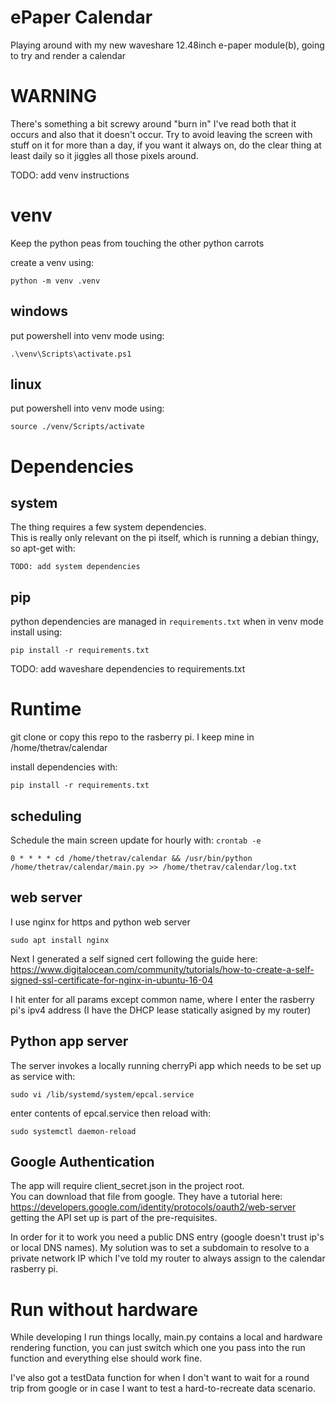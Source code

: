 # ePaper Calendar

Playing around with my new waveshare 12.48inch e-paper module(b), going to try and render a calendar

# WARNING

There's something a bit screwy around "burn in" I've read both that it occurs and also that it doesn't occur.  Try to avoid leaving the screen with stuff on it for more than a day, if you want it always on, do the clear thing at least daily so it jiggles all those pixels around.

TODO: add venv instructions
# venv
Keep the python peas from touching the other python carrots

create a venv using:
```
python -m venv .venv
```

## windows
put powershell into venv mode using:
```
.\venv\Scripts\activate.ps1
```

## linux
put powershell into venv mode using:
```
source ./venv/Scripts/activate
```

# Dependencies


## system
The thing requires a few system dependencies.  
This is really only relevant on the pi itself, which is running a debian thingy, so apt-get with:
```
TODO: add system dependencies
```

## pip
python dependencies are managed in `requirements.txt`
when in venv mode install using:
```
pip install -r requirements.txt
```
TODO: add waveshare dependencies to requirements.txt

# Runtime

git clone or copy this repo to the rasberry pi.  I keep mine in /home/thetrav/calendar

install dependencies with:
```
pip install -r requirements.txt
```

## scheduling
Schedule the main screen update for hourly with:
`crontab -e`

```
0 * * * * cd /home/thetrav/calendar && /usr/bin/python /home/thetrav/calendar/main.py >> /home/thetrav/calendar/log.txt
```

## web server
I use nginx for https and python web server

```
sudo apt install nginx
```

Next I generated a self signed cert following the guide here:
https://www.digitalocean.com/community/tutorials/how-to-create-a-self-signed-ssl-certificate-for-nginx-in-ubuntu-16-04

I hit enter for all params except common name, where I enter the rasberry pi's ipv4 address (I have the DHCP lease statically asigned by my router)


## Python app server
The server invokes a locally running cherryPi app which needs to be set up as service with:
```
sudo vi /lib/systemd/system/epcal.service
```
enter contents of epcal.service then reload with:

```
sudo systemctl daemon-reload
```

## Google Authentication

The app will require client_secret.json in the project root.  
You can download that file from google.
They have a tutorial here: https://developers.google.com/identity/protocols/oauth2/web-server
getting the API set up is part of the pre-requisites.

In order for it to work you need a public DNS entry (google doesn't trust ip's or local DNS names).
My solution was to set a subdomain to resolve to a private network IP which I've told my router to always assign to the calendar rasberry pi.

# Run without hardware

While developing I run things locally, main.py contains a local and hardware rendering function, you can just switch which one you pass into the run function and everything else should work fine.

I've also got a testData function for when I don't want to wait for a round trip from google or in case I want to test a hard-to-recreate data scenario.
